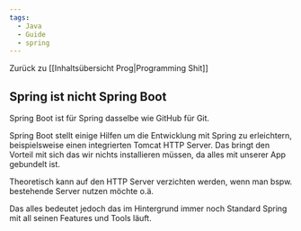 ```yaml
---
tags:
  - Java
  - Guide
  - spring
---
```

Zurück zu [[Inhaltsübersicht Prog|Programming Shit]]
## Spring ist nicht Spring Boot

Spring Boot ist für Spring dasselbe wie GitHub für Git.

Spring Boot stellt einige Hilfen um die Entwicklung mit Spring zu erleichtern, beispielsweise einen integrierten Tomcat HTTP Server. Das bringt den Vorteil mit sich das wir nichts installieren müssen, da alles mit unserer App gebundelt ist.

Theoretisch kann auf den HTTP Server verzichten werden, wenn man bspw. bestehende Server nutzen möchte o.ä.

Das alles bedeutet jedoch das im Hintergrund immer noch Standard Spring mit all seinen Features und Tools läuft.